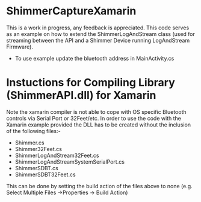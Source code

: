 # ShimmerCaptureXamarin
This is a work in progress, any feedback is appreciated. 
This code serves as an example on how to extend the ShimmerLogAndStream class (used for streaming between the API and a Shimmer Device running LogAndStream Firmware).
- To use example update the bluetooth address in MainActivity.cs

# Instuctions for Compiling Library (ShimmerAPI.dll) for Xamarin

Note the xamarin compiler is not able to cope with OS specific Bluetooth controls via Serial Port or 32Feet/etc. In order to use the code with the Xamarin example provided the DLL has to be created without the inclusion of the following files:-
- Shimmer.cs
- Shimmer32Feet.cs
- ShimmerLogAndStream32Feet.cs
- ShimmerLogAndStreamSystemSerialPort.cs
- ShimmerSDBT.cs
- ShimmerSDBT32Feet.cs

This can be done by setting the build action of the files above to none (e.g. Select Multiple Files ->Properties -> Build Action)
